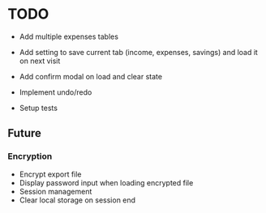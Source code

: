 # TODO

- Add multiple expenses tables

- Add setting to save current tab (income, expenses, savings) and load it on next visit

- Add confirm modal on load and clear state

- Implement undo/redo

- Setup tests

## Future

### Encryption
- Encrypt export file
- Display password input when loading encrypted file
- Session management
- Clear local storage on session end